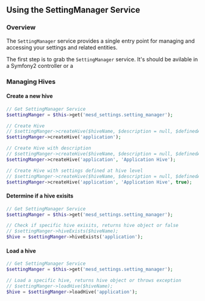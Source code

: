## Using the SettingManager Service


### Overview

The `SettingManager` service provides a single entry point for managing and
accessing your settings and related entities.

The first step is to grab the `SettingManager` service. It's should be avilable
in a Symfony2 controller or a


### Managing Hives

#### Create a new hive

```php
// Get SettingManager Service
$settingManger = $this->get('mesd_settings.setting_manager');

// Create Hive
// $settingManger->createHive($hiveName, $description = null, $definedAtHive = false);
$settingManger->createHive('application');

// Create Hive with description
// $settingManger->createHive($hiveName, $description = null, $definedAtHive = false);
$settingManger->createHive('application', 'Application Hive');

// Create Hive with settings defined at hive level
// $settingManger->createHive($hiveName, $description = null, $definedAtHive = false);
$settingManger->createHive('application', 'Application Hive', true);
```

#### Determine if a hive exisits

```php
// Get SettingManager Service
$settingManger = $this->get('mesd_settings.setting_manager');

// Check if specific hive exisits, returns hive object or false
// $settingManger->hiveExists($hiveName);
$hive = $settingManger->hiveExists('application');
```

#### Load a hive

```php
// Get SettingManager Service
$settingManger = $this->get('mesd_settings.setting_manager');

// Load a specific hive, returns hive object or throws exception
// $settingManger->loadHive($hiveName);
$hive = $settingManger->loadHive('application');
```
